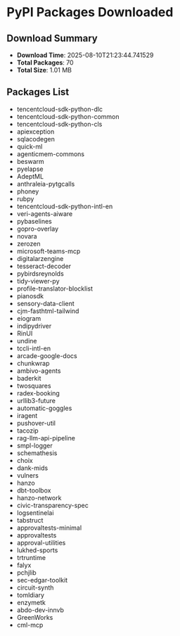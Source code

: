 # PyPI Packages Downloaded

## Download Summary
- **Download Time**: 2025-08-10T21:23:44.741529
- **Total Packages**: 70
- **Total Size**: 1.01 MB

## Packages List
- tencentcloud-sdk-python-dlc
- tencentcloud-sdk-python-common
- tencentcloud-sdk-python-cls
- apiexception
- sqlacodegen
- quick-ml
- agenticmem-commons
- beswarm
- pyelapse
- AdeptML
- anthraleia-pytgcalls
- phoney
- rubpy
- tencentcloud-sdk-python-intl-en
- veri-agents-aiware
- pybaselines
- gopro-overlay
- novara
- zerozen
- microsoft-teams-mcp
- digitalarzengine
- tesseract-decoder
- pybirdsreynolds
- tidy-viewer-py
- profile-translator-blocklist
- pianosdk
- sensory-data-client
- cjm-fasthtml-tailwind
- eiogram
- indipydriver
- RinUI
- undine
- tccli-intl-en
- arcade-google-docs
- chunkwrap
- ambivo-agents
- baderkit
- twosquares
- radex-booking
- urllib3-future
- automatic-goggles
- iragent
- pushover-util
- tacozip
- rag-llm-api-pipeline
- smpl-logger
- schemathesis
- choix
- dank-mids
- vulners
- hanzo
- dbt-toolbox
- hanzo-network
- civic-transparency-spec
- logsentinelai
- tabstruct
- approvaltests-minimal
- approvaltests
- approval-utilities
- lukhed-sports
- trtruntime
- falyx
- pchjlib
- sec-edgar-toolkit
- circuit-synth
- tomldiary
- enzymetk
- abdo-dev-innvb
- GreenWorks
- cml-mcp
